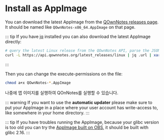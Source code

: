 # Install as AppImage

You can download the latest AppImage from the [QOwnNotes releases page](https://github.com/pbek/QOwnNotes/releases). It should be named like `QOwnNotes-x86_64.AppImage` on that page.

::: tip If you have [jq](https://stedolan.github.io/jq/) installed you can also download the latest AppImage directly:

```bash
# query the latest Linux release from the QOwnNotes API, parse the JSON for the URL and download it
curl -L https://api.qownnotes.org/latest_releases/linux | jq .url | xargs curl -Lo QOwnNotes-x86_64.AppImage
```
:::

Then you can change the execute-permissions on the file:

```bash
chmod a+x QOwnNotes-*.AppImage
```

나중에 앱 이미지를 실행하여 QOnNotes를 실행할 수 있습니다.

::: warning If you want to use the **automatic updater** please make sure to put your AppImage in a place where your user account has write-access to, like somewhere in your home directory. :::

::: tip If you have troubles running the AppImage, because your glibc version is too old you can try the [AppImage built on OBS](https://download.opensuse.org/repositories/home:/pbek:/QOwnNotes/AppImage/QOwnNotes-latest-x86_64.AppImage), it should be built with glibc 2.16. :::
